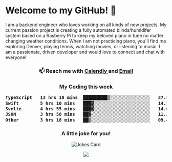 <h1> Welcome to my GitHub! 👋 </h1>


  I am a backend engineer who loves working on all kinds of new projects. My current passion project is creating a fully automated blinds/humidifer system based on a Rasberry Pi to keep my beloved piano in tune no matter changing weather conditions. When I am not practicing piano, you'll find me exploring Denver, playing tennis, watching movies, or listening to music. I am a passionate, driven developer and would love to connect and chat with everyone!

<h3 align = "center"> 📫 Reach me with <a href = "https://calendly.com/msbrandt00/30min"> Calendly </a> and <a href="mailto:msbrandt00@gmail.com">Email</a> 
 </h3>


 
<div align = "center"
[![Anurag's GitHub stats](https://github-readme-stats.vercel.app/api?username=mbrandt00)](https://github.com/anuraghazra/github-readme-stats)
          </div>
<h3 align="center">
  My Coding this week
<!--START_SECTION:waka-->

```txt
TypeScript   13 hrs 10 mins  █████████▒░░░░░░░░░░░░░░░   37.55 %
Swift        5 hrs 10 mins   ███▓░░░░░░░░░░░░░░░░░░░░░   14.76 %
Svelte       4 hrs 55 mins   ███▓░░░░░░░░░░░░░░░░░░░░░   14.03 %
JSON         3 hrs 58 mins   ██▓░░░░░░░░░░░░░░░░░░░░░░   11.32 %
Other        3 hrs 18 mins   ██▒░░░░░░░░░░░░░░░░░░░░░░   09.42 %
```

<!--END_SECTION:waka-->

### A little joke for you!

![Jokes Card](https://readme-jokes.vercel.app/api?hideBorder)

<a href="https://www.linkedin.com/in/mbrandt00/"><img src="https://img.shields.io/badge/linkedin-%230077B5.svg?&style=for-the-badge&logo=linkedin&logoColor=white" /></a>
